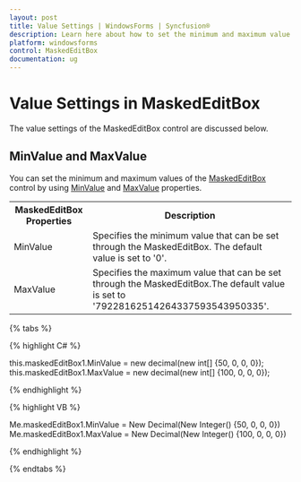 ```yaml
---
layout: post
title: Value Settings | WindowsForms | Syncfusion®
description: Learn here about how to set the minimum and maximum value of the Syncfusion® Windows Forms MaskedEditBox control.
platform: windowsforms
control: MaskedEditBox
documentation: ug
--- 
```

# Value Settings in MaskedEditBox

The value settings of the MaskedEditBox control are discussed below.

## MinValue and MaxValue

You can set the minimum and maximum values of the [MaskedEditBox](https://help.syncfusion.com/cr/windowsforms/Syncfusion.Windows.Forms.Tools.MaskedEditBox.html) control by using [MinValue](https://help.syncfusion.com/cr/windowsforms/Syncfusion.Windows.Forms.Tools.MaskedEditBox.html#Syncfusion_Windows_Forms_Tools_MaskedEditBox_MinValue) and [MaxValue](https://help.syncfusion.com/cr/windowsforms/Syncfusion.Windows.Forms.Tools.MaskedEditBox.html#Syncfusion_Windows_Forms_Tools_MaskedEditBox_MaxValue) properties.



<table>
<tr>
<th>
MaskedEditBox Properties</th><th>
Description</th></tr>
<tr>
<td>
MinValue</td><td>
Specifies the minimum value that can be set through the MaskedEditBox. The default value is set to '0'.</td></tr>
<tr>
<td>
MaxValue</td><td>
Specifies the maximum value that can be set through the MaskedEditBox.The default value is set to '79228162514264337593543950335'.</td></tr>
</table>


{% tabs %}

{% highlight C# %}  


this.maskedEditBox1.MinValue = new decimal(new int[] {50, 0, 0, 0});
this.maskedEditBox1.MaxValue = new decimal(new int[] {100, 0, 0, 0});

{% endhighlight %}

{% highlight VB %} 

Me.maskedEditBox1.MinValue = New Decimal(New Integer() {50, 0, 0, 0})
Me.maskedEditBox1.MaxValue = New Decimal(New Integer() {100, 0, 0, 0})

{% endhighlight %}

{% endtabs %}
